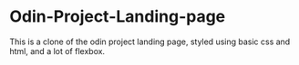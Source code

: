 # Odin-Project-Landing-page

This is a clone of the odin project landing page, styled using basic css and html, and a lot of flexbox.

